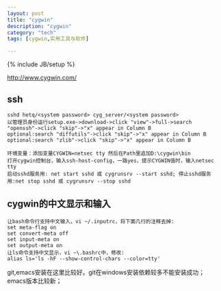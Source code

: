 ```yaml
---
layout: post
title: "cygwin"
description: "cygwin"
category: "tech"
tags: [cygwin,实用工具与软件]

---
```

{% include JB/setup %}

http://www.cygwin.com/

## ssh

    sshd hetq/<system password> cyg_server/<system password>
    以管理员身份运行setup.exe->download->click "view"->full->search "openssh"->click "skip"->"x" appear in Column B
    optional:search "diffutils"->click "skip"->"x" appear in Column B
    optional:search "zlib"->click "skip"->"x" appear in Column B
        
    环境变量：添加变量CYGWIN=netsec tty 然后在Path里追加D:\cygwin\bin
    打开cygwin控制台，输入ssh-host-config，一路yes，提示CYGWIN值时，输入netsec tty
    启动sshd服务用: net start sshd 或 cygrunsrv --start sshd; 停止sshd服务用:net stop sshd 或 cygrunsrv --stop sshd

## cygwin的中文显示和输入

    让bash命令行支持中文输入，vi ~/.inputrc，将下面几行的注释去掉:
    set meta-flag on
    set convert-meta off
    set input-meta on
    set output-meta on
    让ls命令支持中文显示，vi ~\.bashrc中，修改:
    alias ls='ls -hF --show-control-chars --color=tty'

git,emacs安装在这里比较好。git在windows安装依赖较多不能安装成功；emacs版本比较新；
